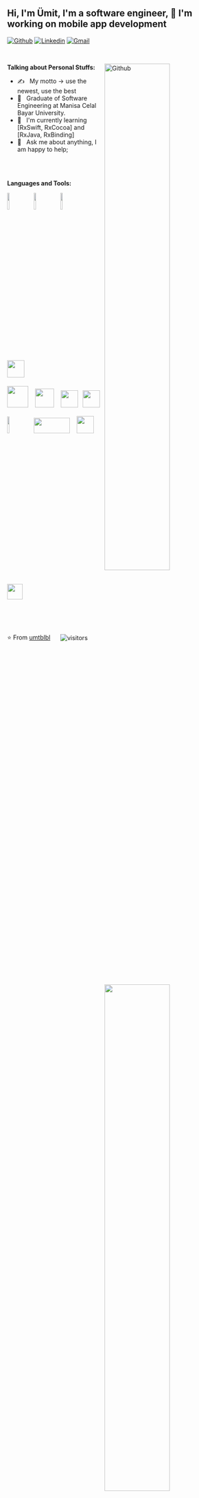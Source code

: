 ## Hi, I'm Ümit, I'm a software engineer, 🚀 I'm working on mobile app development

<!-- Your badges
You can use the website to generate badges: https://shields.io/
-->

[![Github](https://img.shields.io/badge/-Github-000?style=flat&logo=Github&logoColor=white)](https://github.com/umtblbl)
[![Linkedin](https://img.shields.io/badge/-LinkedIn-blue?style=flat&logo=Linkedin&logoColor=white)](https://www.linkedin.com/in/umtblbl/)
[![Gmail](https://img.shields.io/badge/-Gmail-c14438?style=flat&logo=Gmail&logoColor=white)](mailto:r.umit.blbl@gmail.com)

&nbsp;

<a href="https://github.com/umtblbl">
    <img width="55%" align="right" alt="Github" src="https://raw.githubusercontent.com/onimur/.github/master/.resources/git-header.svg" />
</a>

**Talking about Personal Stuffs:**
- ✍️ &nbsp; My motto -> use the newest, use the best
- 💼 &nbsp; Graduate of Software Engineering at Manisa Celal Bayar University.
- 🌱  &nbsp; I'm currently learning [RxSwift, RxCocoa] and [RxJava, RxBinding]
- 💬  &nbsp; Ask me about anything, I am happy to help;

&nbsp;
<br>
<br>
<a href="https://github.com/umtblbl">
    <img width="55%" align="right" src="https://github-readme-stats.vercel.app/api?username=umtblbl&show_icons=true&hide_border=true" />
</a>

**Languages and Tools:** 

<p>
  <div>
  	<img width="10%" src="https://www.vectorlogo.zone/logos/kotlinlang/kotlinlang-ar21.svg">
  	&nbsp;
  	<img width="10%" src="https://www.vectorlogo.zone/logos/java/java-ar21.svg">
     &nbsp;
    <img width="10%" src="https://www.vectorlogo.zone/logos/swift/swift-ar21.svg">
  	&nbsp;
    <img src="https://raw.githubusercontent.com/ReactiveX/RxSwift/main/assets/Rx_Logo_M.png" width="40" height="40">
  	&nbsp;
  </div>
  <br>
  <div>
  	<img src="https://2.bp.blogspot.com/-tzm1twY_ENM/XlCRuI0ZkRI/AAAAAAAAOso/BmNOUANXWxwc5vwslNw3WpjrDlgs9PuwQCLcBGAsYHQ/s1600/pasted%2Bimage%2B0.png" width="49" height="50">
  	&nbsp;&nbsp;
  	<img src="https://upload.wikimedia.org/wikipedia/commons/1/1e/Xcode_Icon.png" width="44" height="44">
  	&nbsp;&nbsp;
  	<img src="https://visualstudio.microsoft.com/wp-content/uploads/2019/02/VSWinIcon_100x.png" width="40" height="40">
    &nbsp;
  	<img src="https://seeklogo.com/images/C/c-sharp-c-logo-02F17714BA-seeklogo.com.png" width="40" height="40">
  </div> 
  <br>
  <div>
    <img width="10%" src="https://www.vectorlogo.zone/logos/firebase/firebase-ar21.svg">
    &nbsp;
  	<img src="https://upload.wikimedia.org/wikipedia/commons/thumb/e/e0/Git-logo.svg/800px-Git-logo.svg.png" width="84" height="36">		
  	&nbsp;&nbsp;
  	<img src="https://user-images.githubusercontent.com/23519166/80290971-97716000-8773-11ea-9e1a-321be153d813.png" width="40" height="40">
  	&nbsp;&nbsp;
  	<img src="https://seeklogo.com/images/S/sourcetree-logo-852CEF45CF-seeklogo.com.png" width="36" height="36"> 
  </div>    
</p>

<br>
<br>
<br>

⭐️ From [umtblbl](https://github.com/umtblbl) &nbsp;&nbsp;&nbsp;&nbsp; <img align="center" alt="visitors" src="https://visitor-badge.glitch.me/badge?page_id=umtblbl-github-profile" />
